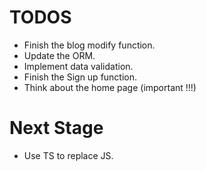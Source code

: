 # TODOS

 - Finish the blog modify function.
 - Update the ORM.
 - Implement data validation.
 - Finish the Sign up function.
 - Think about the home page (important !!!)

# Next Stage

 - Use TS to replace JS.
